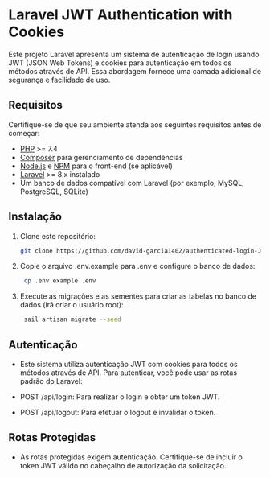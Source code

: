 # Laravel JWT Authentication with Cookies

Este projeto Laravel apresenta um sistema de autenticação de login usando JWT (JSON Web Tokens) e cookies para autenticação em todos os métodos através de API. Essa abordagem fornece uma camada adicional de segurança e facilidade de uso.

## Requisitos

Certifique-se de que seu ambiente atenda aos seguintes requisitos antes de começar:

- [PHP](https://www.php.net/) >= 7.4
- [Composer](https://getcomposer.org/) para gerenciamento de dependências
- [Node.js](https://nodejs.org/) e [NPM](https://www.npmjs.com/) para o front-end (se aplicável)
- [Laravel](https://laravel.com/) >= 8.x instalado
- Um banco de dados compatível com Laravel (por exemplo, MySQL, PostgreSQL, SQLite)

## Instalação

1. Clone este repositório:

   ```bash
   git clone https://github.com/david-garcia1402/authenticated-login-JWT.git

2. Copie o arquivo .env.example para .env e configure o banco de dados:

   ```bash
    cp .env.example .env   
3. Execute as migrações e as sementes para criar as tabelas no banco de dados (irá criar o usuário root):
   ```bash
    sail artisan migrate --seed

## Autenticação

 - Este sistema utiliza autenticação JWT com cookies para todos os métodos através de API. Para autenticar, você pode usar as rotas padrão do Laravel:

 - POST /api/login: Para realizar o login e obter um token JWT.

 - POST /api/logout: Para efetuar o logout e invalidar o token.

## Rotas Protegidas

 - As rotas protegidas exigem autenticação. Certifique-se de incluir o token JWT válido no cabeçalho de autorização da solicitação.

